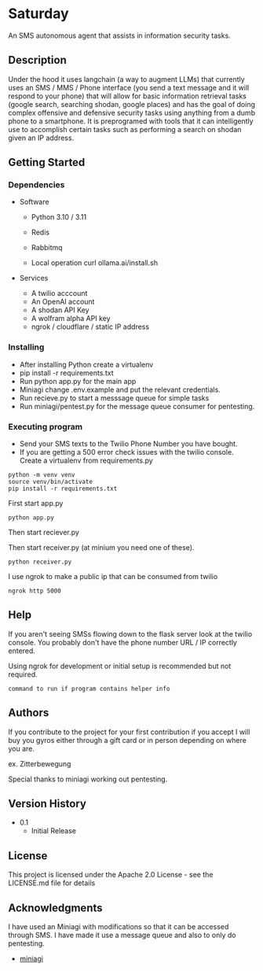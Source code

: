 # Saturday

An SMS autonomous agent that assists in information security tasks.

## Description

Under the hood it uses langchain (a way to augment LLMs) that currently uses an SMS / MMS / Phone interface (you send a text message and it will respond to your phone) that will allow for basic information retrieval tasks (google search, searching shodan, google places) and has the goal of doing complex offensive and defensive security tasks using anything from a dumb phone to a smartphone. It is preprogramed with tools that it can intelligently use to accomplish certain tasks such as performing a search on shodan given an IP address.


## Getting Started

### Dependencies

-  Software
   - Python 3.10 / 3.11

   - Redis

   - Rabbitmq
 
   - Local operation curl ollama.ai/install.sh

-  Services
   - A twilio acccount
   - An OpenAI account
   - A shodan API Key
   - A wolfram alpha API key
   - ngrok / cloudflare / static IP address

### Installing

* After installing Python create a virtualenv
* pip install -r requirements.txt
* Run python app.py for the main app
* Miniagi change .env.example and put the relevant credentials.
* Run recieve.py to start a messsage queue for simple tasks
* Run miniagi/pentest.py for the message queue consumer for pentesting.

### Executing program

* Send your SMS texts to the Twilio Phone Number you have bought.
* If you are getting a 500 error check issues with the twilio console.
Create a virtualenv from requirements.py
```
python -m venv venv
source venv/bin/activate
pip install -r requirements.txt
```

First start app.py
```
python app.py
```
Then start reciever.py

Then start receiver.py (at minium you need one of these).
```
python receiver.py

```
I use ngrok to make a public ip that can be consumed from twilio
```
ngrok http 5000
```


## Help

If you aren't seeing SMSs flowing down to the flask server look at the twilio console. You probably don't have the phone number URL / IP correctly entered.

Using ngrok for development or initial setup is recommended but not required. 
```
command to run if program contains helper info
```

## Authors

If you contribute to the project for your first contribution if you accept I will buy you gyros either through a gift card or in person depending on where you are.

ex. Zitterbewegung

Special thanks to miniagi working out pentesting.

## Version History

* 0.1
    * Initial Release

## License

This project is licensed under the Apache 2.0 License - see the LICENSE.md file for details

## Acknowledgments

I have used an  Miniagi with modifications so that it can be accessed through SMS. I have made it use a message queue and also to only do pentesting.
* [miniagi](https://github.com/muellerberndt/mini-agi)
